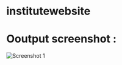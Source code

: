# institutewebsite
# Ooutput screenshot :
![Screenshot 1](https://github.com/vijayab0311/Online-Educational-Website/assets/116110936/2425922c-80e2-4df1-b093-42f44ec8e20e)

